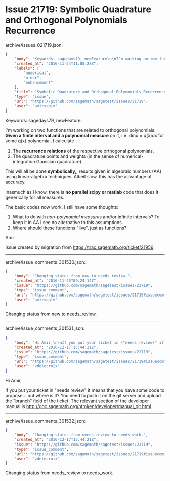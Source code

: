 # Issue 21719: Symbolic Quadrature and Orthogonal Polynomials Recurrence

archive/issues_021719.json:
```json
{
    "body": "Keywords: sagedays79, newFeature\n\nI'm working on two functions that are related to orthogonal polynomials. **Given a finite interval and a polynomial measure** on it, i.e. dmu = q(x)dx for some q(x) polynomial, I calculate\n\n1) The **recurrence relations** of the respective orthogonal polynomials.\n2) The quadrature points and weights (in the sense of numerical-integration Gaussian quadrature).\n\nThis will all be done **symbolically,**, results given in algebraic numbers (AA) using linear-algebra techniques. Albeit slow, this has the advantage of accuracy.\n\nInasmuch as I know, there is **no parallel scipy or matlab** code that does it generically for all measures.\n\nThe basic codes now work. I still have some thoughts:\n1. What to do with *non-polynomial measures* and/or infinite intervals? To keep it in AA I see no alternative to this assumptions.\n2. Where should these functions \"live\", just as functions?\n\nAmir\n\n\n\n\n\nIssue created by migration from https://trac.sagemath.org/ticket/21956\n\n",
    "created_at": "2016-11-24T11:08:28Z",
    "labels": [
        "numerical",
        "minor",
        "enhancement"
    ],
    "title": "Symbolic Quadrature and Orthogonal Polynomials Recurrence",
    "type": "issue",
    "url": "https://github.com/sagemath/sagetest/issues/21719",
    "user": "amirsagiv"
}
```
Keywords: sagedays79, newFeature

I'm working on two functions that are related to orthogonal polynomials. **Given a finite interval and a polynomial measure** on it, i.e. dmu = q(x)dx for some q(x) polynomial, I calculate

1) The **recurrence relations** of the respective orthogonal polynomials.
2) The quadrature points and weights (in the sense of numerical-integration Gaussian quadrature).

This will all be done **symbolically,**, results given in algebraic numbers (AA) using linear-algebra techniques. Albeit slow, this has the advantage of accuracy.

Inasmuch as I know, there is **no parallel scipy or matlab** code that does it generically for all measures.

The basic codes now work. I still have some thoughts:
1. What to do with *non-polynomial measures* and/or infinite intervals? To keep it in AA I see no alternative to this assumptions.
2. Where should these functions "live", just as functions?

Amir





Issue created by migration from https://trac.sagemath.org/ticket/21956





---

archive/issue_comments_301530.json:
```json
{
    "body": "Changing status from new to needs_review.",
    "created_at": "2016-11-25T09:24:14Z",
    "issue": "https://github.com/sagemath/sagetest/issues/21719",
    "type": "issue_comment",
    "url": "https://github.com/sagemath/sagetest/issues/21719#issuecomment-301530",
    "user": "amirsagiv"
}
```

Changing status from new to needs_review.



---

archive/issue_comments_301531.json:
```json
{
    "body": "Hi Amir,\n\nIf you put your ticket in \"needs review\" it means that you have some code to propose... but where is it? You need to push it on the git server and upload the \"branch\" field of the ticket. The relevant section of the developer manual is http://doc.sagemath.org/html/en/developer/manual_git.html",
    "created_at": "2016-12-17T15:44:21Z",
    "issue": "https://github.com/sagemath/sagetest/issues/21719",
    "type": "issue_comment",
    "url": "https://github.com/sagemath/sagetest/issues/21719#issuecomment-301531",
    "user": "vdelecroix"
}
```

Hi Amir,

If you put your ticket in "needs review" it means that you have some code to propose... but where is it? You need to push it on the git server and upload the "branch" field of the ticket. The relevant section of the developer manual is http://doc.sagemath.org/html/en/developer/manual_git.html



---

archive/issue_comments_301532.json:
```json
{
    "body": "Changing status from needs_review to needs_work.",
    "created_at": "2016-12-17T15:44:21Z",
    "issue": "https://github.com/sagemath/sagetest/issues/21719",
    "type": "issue_comment",
    "url": "https://github.com/sagemath/sagetest/issues/21719#issuecomment-301532",
    "user": "vdelecroix"
}
```

Changing status from needs_review to needs_work.
